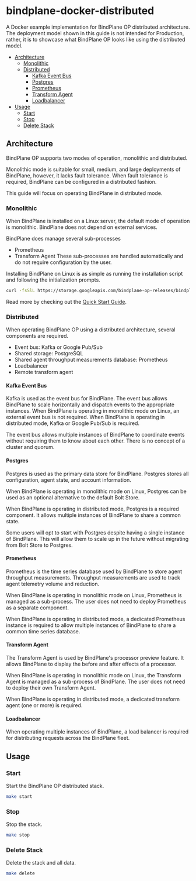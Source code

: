 # bindplane-docker-distributed

A Docker example implementation for BindPlane OP distributed architecture.
The deployment model shown in this guide is not intended for Production, rather,
it is to showcase what BindPlane OP looks like using the distributed model.

- [Architecture](#architecture)
  * [Monolithic](#monolithic)
  * [Distributed](#distributed)
    + [Kafka Event Bus](#kafka-event-bus)
    + [Postgres](#postgres)
    + [Prometheus](#prometheus)
    + [Transform Agent](#transform-agent)
    + [Loadbalancer](#loadbalancer)
- [Usage](#usage)
  * [Start](#start)
  * [Stop](#stop)
  * [Delete Stack](#delete-stack)

## Architecture

BindPlane OP supports two modes of operation, monolithic and distributed.

Monolithic mode is suitable for small, medium, and large deployments of BindPlane,
however, it lacks fault tolerance. When fault tolerance is required, BindPlane
can be configured in a distributed fashion.

This guide will focus on operating BindPlane in distributed mode.

### Monolithic

When BindPlane is installed on a Linux server, the default
mode of operation is monolithic. BindPlane does not depend
on external services.

BindPlane does manage several sub-processes
- Prometheus
- Transform Agent
These sub-processes are handled automatically and do not require
configuration by the user.

Installing BindPlane on Linux is as simple as running the installation script
and following the initialization prompts.

```bash
curl -fsSlL https://storage.googleapis.com/bindplane-op-releases/bindplane/latest/install-linux.sh -o install-linux.sh && bash install-linux.sh --init
```

Read more by checking out the [Quick Start Guide](https://observiq.com/docs/getting-started/quickstart-guide/install-bindplane-op-server).

### Distributed

When operating BindPlane OP using a distributed architecture, several components are required.

- Event bus: Kafka or Google Pub/Sub
- Shared storage: PostgreSQL
- Shared agent throughput measurements database: Prometheus
- Loadbalancer
- Remote transform agent

#### Kafka Event Bus

Kafka is used as the event bus for BindPlane. The event bus allows
BindPlane to scale horizontally and dispatch events to the appropriate
instances. When BindPlane is operating in monolithic mode on Linux,
an external event bus is not required. When BindPlane is operating
in distributed mode, Kafka or Google Pub/Sub is required.

The event bus allows multiple instances of BindPlane to coordinate events
without requiring them to know about each other. There is no concept of
a cluster and quorum.

#### Postgres

Postgres is used as the primary data store for BindPlane. Postgres
stores all configuration, agent state, and account information.

When BindPlane is operating in monolithic mode on Linux, Postgres
can be used as an optional alternative to the default Bolt Store.

When BindPlane is operating in distributed mode, Postgres is
a required component. It allows multiple instances of BindPlane
to share a common state.

Some users will opt to start with Postgres despite having a single instance
of BindPlane. This will allow them to scale up in the future without
migrating from Bolt Store to Postgres.

#### Prometheus

Prometheus is the time series database used by BindPlane to store
agent throughput measurements. Throughput measurements are used to track agent telemetry volume and reduction.

When BindPlane is operating in monolithic mode on Linux, Prometheus
is managed as a sub-process. The user does not need to deploy Prometheus
as a separate component.

When BindPlane is operating in distributed mode, a dedicated
Prometheus instance is required to allow multiple instances of
BindPlane to share a common time series database.

#### Transform Agent

The Transform Agent is used by BindPlane's processor preview feature.
It allows BindPlane to display the before and after effects of a processor.

When BindPlane is operating in monolithic mode on Linux, the Transform
Agent is managed as a sub-process of BindPlane. The user does not need
to deploy their own Transform Agent.

When BindPlane is operating in distributed mode, a dedicated transform
agent (one or more) is required.

#### Loadbalancer

When operating multiple instances of BindPlane, a load balancer
is required for distributing requests across the BindPlane
fleet.

## Usage

### Start

Start the BindPlane OP distributed stack.

```bash
make start
```

### Stop

Stop the stack.

```bash
make stop
```

### Delete Stack

Delete the stack and all data.

```bash
make delete
```
